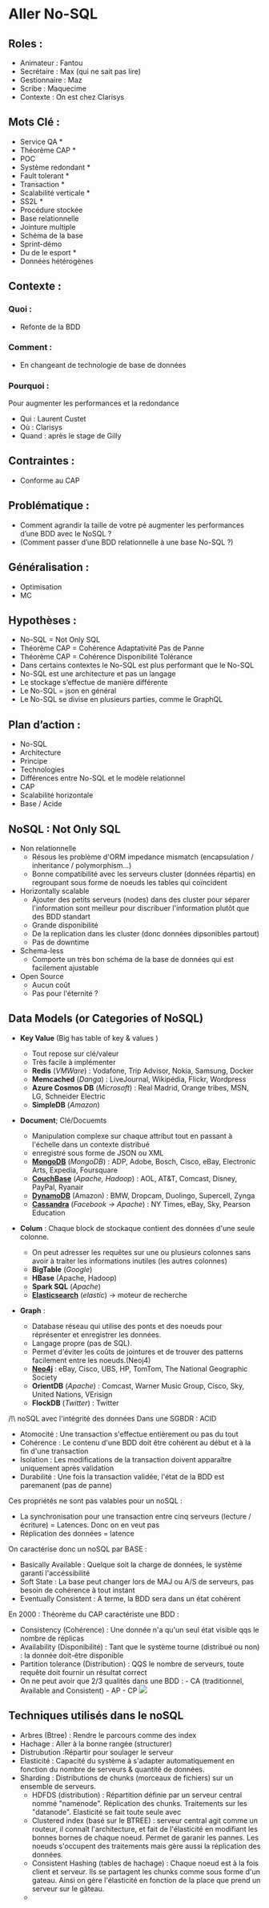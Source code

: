 
# Aller No-SQL
## Roles :
- Animateur : Fantou
- Secrétaire : Max (qui ne sait pas lire)
- Gestionnaire : Maz
- Scribe : Maquecime
- Contexte : On est chez Clarisys

## Mots Clé :
- Service QA *
- Théorème CAP *
- POC
- Système redondant *
- Fault tolerant *
- Transaction *
- Scalabilité verticale *
- SS2L *
- Procédure stockée
- Base relationnelle
- Jointure multiple
- Schéma de la base
- Sprint-démo
- Du de le esport *
- Données hétérogènes

## Contexte :
### Quoi :
- Refonte de la BDD

### Comment :
- En changeant de technologie de base de données

### Pourquoi : 
Pour augmenter les performances et la redondance

- Qui : Laurent Custet
- Où : Clarisys
- Quand : après le stage de Gilly

## Contraintes :
- Conforme au CAP

## Problématique :
- Comment agrandir la taille de votre pé augmenter les performances d’une BDD avec le NoSQL ?
- (Comment passer d’une BDD relationnelle à une base No-SQL ?)

## Généralisation :
- Optimisation
- MC 

## Hypothèses :
- No-SQL = Not Only SQL
- Théorème CAP = Cohérence Adaptativité Pas de Panne
- Théorème CAP = Cohérence Disponibilité Tolérance
- Dans certains contextes le No-SQL est plus performant que le No-SQL
- No-SQL est une architecture et pas un langage
- Le stockage s’effectue de manière différente
- Le No-SQL = json en général
- Le No-SQL se divise en plusieurs parties, comme le GraphQL

## Plan d’action :

- No-SQL
- Architecture
- Principe
- Technologies
- Différences entre No-SQL et le modèle relationnel
- CAP
- Scalabilité horizontale
- Base / Acide



## NoSQL  : Not Only SQL
- Non relationnelle 
	- Résous les problème d'ORM impedance mismatch (encapsulation / inheritance / polymorphism...)
	- Bonne compatibilité avec les serveurs cluster (données répartis) en regroupant sous forme de noeuds les tables qui coïncident 
- Horizontally scalable
	- Ajouter des petits serveurs (nodes) dans des cluster pour séparer l'information sont meilleur pour discribuer l'information plutôt que des BDD standart
	- Grande disponibilité
	- De la replication dans les cluster (donc données dipsonibles partout)
	- Pas de downtime
- Schema-less
	- Comporte un très bon schéma de la base de données qui est facilement ajustable
- Open Source
	- Aucun coût
	- Pas pour l'éternité ?


 ## Data Models (or Categories of NoSQL)
- **Key Value** (Big has table of key & values )
	- Tout repose sur clé/valeur
	- Très facile à implémenter
	 -   **Redis** (_VMWare_) : Vodafone, Trip Advisor, Nokia, Samsung, Docker
	-   **Memcached** (_Danga_) : LiveJournal, Wikipédia, Flickr, Wordpress
	-   **Azure Cosmos DB** (_Microsoft_) : Real Madrid, Orange tribes, MSN, LG, Schneider Electric
	-   **SimpleDB** (_Amazon_)
	
- **Document**;  Clé/Docuemts 
	- Manipulation complexe sur chaque attribut tout en passant à l'échelle dans un contexte distribué
	- enregistré sous forme de JSON ou XML
	-   [**MongoDB**](https://chewbii.com/mongodb/) (_MongoDB_) : ADP, Adobe, Bosch, Cisco, eBay, Electronic Arts, Expedia, Foursquare
	-   [**CouchBase**](http://b3d.bdpedia.fr/couchbase.html) (_Apache, Hadoop_) : AOL, AT&T, Comcast, Disney, PayPal, Ryanair
	-   [**DynamoDB**](https://chewbii.com/dynamodb/) (Amazon) : BMW, Dropcam, Duolingo, Supercell, Zynga
	-   [**Cassandra**](http://chewbii.com/cassandra/) (_Facebook -> Apache_) : NY Times, eBay, Sky, Pearson Education

- **Colum** : Chaque block de stockaque contient des données d'une seule colonne.
	- On peut adresser les requêtes sur une ou plusieurs colonnes sans avoir  à traiter les informations inutiles (les autres colonnes) 
	-   **BigTable** (_Google_)
	-   **HBase** (Apache, Hadoop)
	-   **Spark SQL** (_Apache_)
	-   [**Elasticsearch**](https://chewbii.com/elasticsearch/) (_elastic_) -> moteur de recherche

- **Graph** : 
	- Database réseau qui utilise des ponts et des noeuds pour réprésenter et enregistrer les données. 
	- Langage propre (pas de SQL).
	-  Permet d'éviter les coûts de jointures et de trouver des patterns facilement entre les noeuds.(Neoj4)
	-   [**Neo4j**](https://chewbii.com/neo4j/) : eBay, Cisco, UBS, HP, TomTom, The National Geographic Society
	-   **OrientDB** (_Apache_) : Comcast, Warner Music Group, Cisco, Sky, United Nations, VErisign
	-   **FlockDB** (_Twitter_) : Twitter


/!\ noSQL avec l'intégrité des données
Dans une SGBDR : ACID
- Atomocité :  Une transaction s'effectue entièrement ou pas du tout
- Cohérence : Le contenu d'une BDD doit être cohérent au début et à la fin d'une transaction
- Isolation : Les modifications de la transaction doivent apparaître uniquement après validation
- Durabilité : Une fois la transaction validée, l'état de la BDD est paremanent (pas de panne) 

Ces propriétés ne sont pas valables pour un noSQL :
- La synchronisation pour une transaction entre cinq serveurs (lecture / écriture) = Latences. Donc on en veut pas
- Réplication des données = latence

On caractérise donc un noSQL par BASE :
- Basically Available : Quelque soit la charge de données, le système garanti l'accéssibilité
- Soft State : La base peut changer lors de MAJ ou A/S de serveurs, pas besoin de cohérence à tout instant
- Eventually Consistent : A terme, la BDD sera dans un état cohérent

En 2000 : Théorème du CAP caractériste une BDD :
- Consistency (Cohérence) : Une donnée n'a qu'un seul état visible qqs le nombre de réplicas
- Availability (Disponibilité) : Tant que le système tourne (distribué ou non) : la donnée doit-être disponible
- Partition tolerance (Distribution) : QQS le nombre de serveurs, toute requête doit fournir un résultat correct 
- On ne peut avoir que 2/3 qualités dans une BDD :
		- CA (traditionnel, Available and Consistent)
		- AP
		- CP
![](https://cdn-images-1.medium.com/max/800/1*RZ7mW4T2OSuULJu-uh2vlg.png)
## Techniques utilisés dans le noSQL 
- Arbres (Btree) : Rendre le parcours comme des index
- Hachage : Aller à la bonne rangée (structurer)
- Distrubution :Répartir pour soulager le serveur
- Elasticité : Capacité du système à s'adapter automatiquement en fonction du nombre de serveurs & quantité de données. 
- Sharding : Distributions de chunks (morceaux de fichiers) sur un ensemble de serveurs. 
	- HDFDS (distribution) : Répartition définie par un serveur central nommé "namenode". Réplication des chunks. Traitements sur les "datanode". Elasticité se fait toute seule avec
	- Clustered index (basé sur le BTREE) : serveur central agit comme un routeur, il connaît l'architecture, et fait de l'élasticité en modifiant les bonnes bornes de chaque noeud. Permet de garanir les pannes. Les noeuds s'occupent des traitements mais gère aussi la réplication des données.
	- Consistent Hashing (tables de hachage) : Chaque noeud est à la fois client et serveur. Ils se partagent les chunks comme sous forme d'un gateau.  Ainsi on gère l'élasticité en fonction de la place que prend un serveur sur le gâteau.
	- 
	
